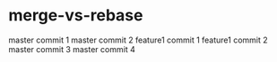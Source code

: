 # merge-vs-rebase

master commit 1
master commit 2
feature1 commit 1
feature1 commit 2
master commit 3
master commit 4
